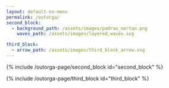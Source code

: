 ```yaml
---
layout: default-no-menu
permalink: /outorga/
second_block:
  - background_path: /assets/images/padrao_nortan.png
    waves_path: /assets/images/layered_waves.svg

third_block:
  - arrow_path: /assets/images/third_block_arrow.svg
---
```


{% include /outorga-page/second_block id="second_block" %}

{% include /outorga-page/third_block id="third_block" %}
